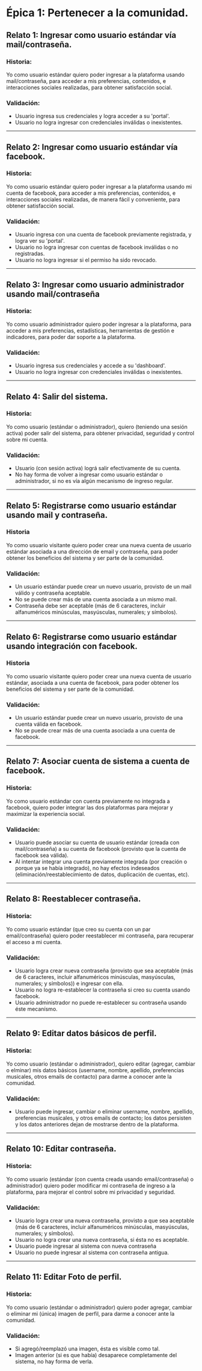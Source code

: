 # Épica 1: Pertenecer a la comunidad.

## Relato 1: Ingresar como usuario estándar vía mail/contraseña.
### Historia:
Yo como usuario estándar quiero poder ingresar a la plataforma usando mail/contraseña, para acceder a mis preferencias, contenidos, e interacciones sociales realizadas, para obtener satisfacción social.
### Validación:
* Usuario ingresa sus credenciales y logra acceder a su 'portal'.
* Usuario no logra ingresar con credenciales inválidas o inexistentes.

***

## Relato 2: Ingresar como usuario estándar vía facebook.
### Historia:
Yo como usuario estándar quiero poder ingresar a la plataforma usando mi cuenta de facebook, para acceder a mis preferencias, contenidos, e interacciones sociales realizadas, de manera fácil y conveniente, para obtener satisfacción social.
### Validación:
* Usuario ingresa con una cuenta de facebook previamente registrada, y logra ver su 'portal'.
* Usuario no logra ingresar con cuentas de facebook inválidas o no registradas.
* Usuario no logra ingresar si el permiso ha sido revocado.

***

## Relato 3: Ingresar como usuario administrador usando mail/contraseña
### Historia:
Yo como usuario administrador quiero poder ingresar a la plataforma, para acceder a mis preferencias, estadísticas, herramientas de gestión e indicadores, para poder dar soporte a la plataforma.
### Validación:
* Usuario ingresa sus credenciales y accede a su 'dashboard'.
* Usuario no logra ingresar con credenciales inválidas o inexistentes.

***

## Relato 4: Salir del sistema.
### Historia:
Yo como usuario (estándar o administrador), quiero (teniendo una sesión activa) poder salir del sistema, para obtener privacidad, seguridad y control sobre mi cuenta.
### Validación:
* Usuario (con sesión activa) lográ salir efectivamente de su cuenta.
* No hay forma de volver a ingresar como usuario estándar o administrador, si no es vía algún mecanismo de ingreso regular.

***

## Relato 5: Registrarse como usuario estándar usando mail y contraseña.
### Historia
Yo como usuario visitante quiero poder crear una nueva cuenta de usuario estándar asociada a una dirección de email y contraseña, para poder obtener los beneficios del sistema y ser parte de la comunidad.
### Validación:
* Un usuario estándar puede crear un nuevo usuario, provisto de un mail válido y contraseña aceptable.
* No se puede crear más de una cuenta asociada a un mismo mail.
* Contraseña debe ser aceptable (más de 6 caracteres, incluir alfanuméricos minúsculas, masyúsculas, numerales; y símbolos).

***

## Relato 6: Registrarse como usuario estándar usando integración con facebook.
### Historia
Yo como usuario visitante quiero poder crear una nueva cuenta de usuario estándar, asociada a una cuenta de facebook, para poder obtener los beneficios del sistema y ser parte de la comunidad.
### Validación:
* Un usuario estándar puede crear un nuevo usuario, provisto de una cuenta válida en facebook.
* No se puede crear más de una cuenta asociada a una cuenta de facebook.

***

## Relato 7: Asociar cuenta de sistema a cuenta de facebook.
### Historia:
Yo como usuario estándar con cuenta previamente no integrada a facebook, quiero poder integrar las dos plataformas para mejorar y maximizar la experiencia social.
### Validación:
* Usuario puede asociar su cuenta de usuario estándar (creada con mail/contraseña) a su cuenta de facebook (provisto que la cuenta de facebook sea válida).
* Al intentar integrar una cuenta previamente integrada (por creación o porque ya se había integrado), no hay efectos indeseados (eliminación/reestablecimiento de datos, duplicación de cuentas, etc).

***

## Relato 8: Reestablecer contraseña.
### Historia:
Yo como usuario estándar (que creo su cuenta con un par email/contraseña) quiero poder reestablecer mi contraseña, para recuperar el acceso a mi cuenta.
### Validación:
* Usuario logra crear nueva contraseña (provisto que sea aceptable (más de 6 caracteres, incluir alfanuméricos minúsculas, masyúsculas, numerales; y símbolos)) e ingresar con ella.
* Usuario no logra re-establecer la contraseña si creo su cuenta usando facebook.
* Usuario administrador no puede re-establecer su contraseña usando éste mecanísmo.

***

## Relato 9: Editar datos básicos de perfil.
### Historia:
Yo como usuario (estándar o administrador), quiero editar (agregar, cambiar o elminar) mis datos básicos (username, nombre, apellido, preferencias musicales, otros emails de contacto) para darme a conocer ante la comunidad.  
### Validación:
* Usuario puede ingresar, cambiar o eliminar username, nombre, apellido, preferencias musicales, y otros emails de contacto; los datos persisten y los datos anteriores dejan de mostrarse dentro de la plataforma.

***

## Relato 10: Editar contraseña.
### Historia:
Yo como usuario (estándar (con cuenta creada usando email/contraseña) o administrador) quiero poder modificar mi contraseña de ingreso a la plataforma, para mejorar el control sobre mi privacidad y seguridad.
### Validación:
* Usuario logra crear una nueva contraseña, provisto a que sea aceptable (más de 6 caracteres, incluir alfanuméricos minúsculas, masyúsculas, numerales; y símbolos).
* Usuario no logra crear una nueva contraseña, si ésta no es aceptable.
* Usuario puede ingresar al sistema con nueva contraseña
* Usuario no puede ingresar al sistema con contraseña antigua.

***

## Relato 11: Editar Foto de perfil.
### Historia:
Yo como usuario (estándar o administrador) quiero poder agregar, cambiar o eliminar mi (única) imagen de perfil, para darme a conocer ante la comunidad.
### Validación:
* Si agregó/reemplazó una imagen, ésta es visible como tal.
* Imagen anterior (si es que había) desaparece completamente del sistema, no hay forma de verla.
